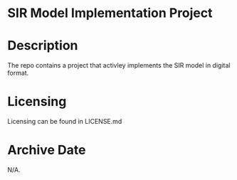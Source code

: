 # SIR Model Implementation Project 

# Description 
The repo contains a project that activley implements the SIR model in digital format. 

# Licensing
Licensing can be found in LICENSE.md

# Archive Date 
N/A.
